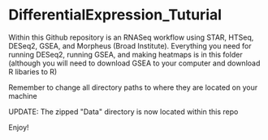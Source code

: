 # DifferentialExpression_Tuturial
Within this Github repository is an RNASeq workflow using STAR, HTSeq, DESeq2, GSEA, and Morpheus (Broad Institute). Everything you need for running DESeq2, running GSEA, and making heatmaps is in this folder (although you will need to download GSEA to your computer and download R libaries to R)

Remember to change all directory paths to where they are located on your machine

UPDATE: The zipped "Data" directory is now located within this repo

Enjoy!
